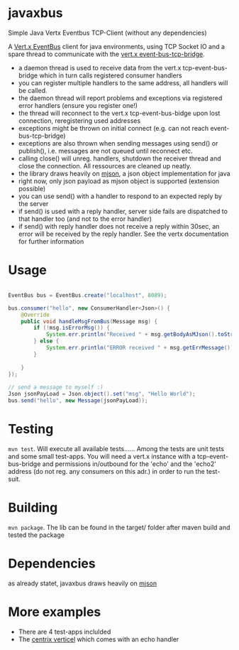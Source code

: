 # javaxbus
Simple Java Vertx Eventbus TCP-Client (without any dependencies)

A [Vert.x EventBus](http://vertx.io/docs/vertx-core/java/#event_bus) client for java environments, using TCP Socket
IO and a spare thread to communicate with the [vert.x event-bus-tcp-bridge](https://github.com/vert-x3/vertx-tcp-eventbus-bridge). 

* a daemon thread is used to receive data from the vert.x tcp-event-bus-bridge which in turn calls registered consumer handlers
* you can register multiple handlers to the same address, all handlers will be called.
* the daemon thread will report problems and exceptions via registered error handlers (ensure you register one!)
* the thread will reconnect to the vert.x tcp-event-bus-bidge upon lost connection, reregistering used addresses
* exceptions might be thrown on initial connect (e.g. can not reach event-bus-tcp-bridge)
* exceptions are also thrown when sending messages using send() or publish(), i.e. messages are not queued until reconnect etc.
* calling close() will unreg. handlers, shutdown the receiver thread and close the connection. All ressources are cleaned up neatly. 
* the library draws heavily on [mjson](https://bolerio.github.io/mjson/), a json object implementation for java
* right now, only json payload as mjson object is supported (extension possible)
* you can use send() with a handler to respond to an expected reply by the server 
* if send() is used with a reply handler, server side fails are dispatched to that handler too (and not to the error handler)
* if send() with reply handler does not receive a reply within 30sec, an error will be received by the reply handler. See the vertx documentation for further information
 


# Usage
```java

EventBus bus = EventBus.create("localhost", 8089);

bus.consumer("hello", new ConsumerHandler<Json>() {
	@Override
	public void handleMsgFromBus(Message msg) {
		if (!msg.isErrorMsg()) {
    		System.err.println("Received " + msg.getBodyAsMJson().toString());
    	} else {
    		System.err.println("ERROR received " + msg.getErrMessage());
    	}
    	
    }
});
   
// send a message to myself :)
Json jsonPayLoad = Json.object().set("msg", "Hello World");
bus.send("hello", new Message(jsonPayLoad));


```



# Testing
`mvn test`. Will execute all available tests......  Among the tests are unit tests and some small test-apps. 
You will need a vert.x instance with a tcp-event-bus-bridge and permissions in/outbound for the 'echo' and the 'echo2' address 
(do not reg. any consumers on this adr.) in order to run the test-suit.   



# Building

`mvn package`. The lib can be found in the target/ folder after maven build and tested the package



# Dependencies
as already statet, javaxbus draws heavily on [mjson](https://bolerio.github.io/mjson/)



# More examples   
* There are 4 test-apps inclulded 
* The [centrix verticel](https://github.com/danielstieger/centrix) which comes with an echo handler 

